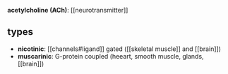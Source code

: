 **acetylcholine (ACh)**: [[neurotransmitter]]

## types
- **nicotinic**: [[channels#ligand]] gated ([[skeletal muscle]] and [[brain]])
- **muscarinic**: G-protein coupled (heeart, smooth muscle, glands, [[brain]])